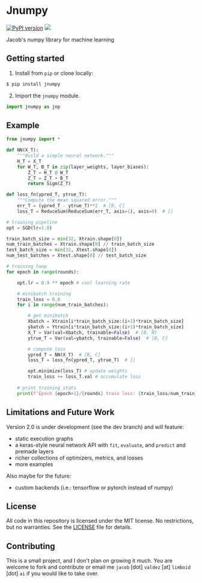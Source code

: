 # Jnumpy

[![PyPI version](https://badge.fury.io/py/jnumpy.svg)](https://badge.fury.io/py/jnumpy)
[![](https://img.shields.io/badge/license-MIT-blue)](https://github.com/JacobFV/jnumpy/blob/main/LICENSE)


Jacob's numpy library for machine learning

## Getting started

1. Install from `pip` or clone locally:

```bash
$ pip install jnumpy
```

2. Import the `jnumpy` module.

```python
import jnumpy as jnp
```

## Example

```python
from jnumpy import *

def NN(X_T):
    """Build a simple neural network."""
    H_T = X_T
    for W_T, B_T in zip(layer_weights, layer_biases):
        Z_T = H_T @ W_T
        Z_T = Z_T + B_T
        return Sigm(Z_T)

def loss_fn(ypred_T, ytrue_T):
    """Compute the mean squared error."""
    err_T = (ypred_T - ytrue_T)**2  # [B, C]
    loss_T = ReduceSum(ReduceSum(err_T, axis=1), axis=0)  # [] 

# training pipeline
opt = SGD(lr=1.0)

train_batch_size = min(32, Xtrain.shape[0])
num_train_batches = Xtrain.shape[0] // train_batch_size
test_batch_size = min(32, Xtest.shape[0])
num_test_batches = Xtest.shape[0] // test_batch_size

# training loop
for epoch in range(rounds):

    opt.lr = 0.9 ** epoch # cool learning rate

    # minibatch training
    train_loss = 0.0
    for i in range(num_train_batches):

        # get minibatch
        Xbatch = Xtrain[i*train_batch_size:(i+1)*train_batch_size]
        ybatch = Ytrain[i*train_batch_size:(i+1)*train_batch_size]
        X_T = Var(val=Xbatch, trainable=False)  # [B, N]
        ytrue_T = Var(val=ybatch, trainable=False)  # [B, C]

        # compute loss
        ypred_T = NN(X_T)  # [B, C]
        loss_T = loss_fn(ypred_T, ytrue_T)  # []

        opt.minimize(loss_T) # update weights
        train_loss += loss_T.val # accumulate loss
    
    # print training stats
    print(f'Epoch {epoch+1}/{rounds} train loss: {train_loss/num_train_batches}')
```

## Limitations and Future Work

Version 2.0 is under development (see the dev branch) and will feature:
- static execution graphs
- a keras-style neural network API with `fit`, `evaluate`, and `predict` and premade layers
- richer collections of optimizers, metrics, and losses
- more examples

Also maybe for the future:
- custom backends (i.e.: tensorflow or pytorch instead of numpy)

## License

All code in this repository is licensed under the MIT license. No restrictions, but no warranties. See the [LICENSE](https://github.com/JacobFV/jnumpy/blob/main/LICENSE) file for details.

## Contributing

This is a small project, and I don't plan on growing it much. You are welcome to fork and contribute or email me `jacob` [dot] `valdez` [at] `limboid` [dot] `ai` if you would like to take over.